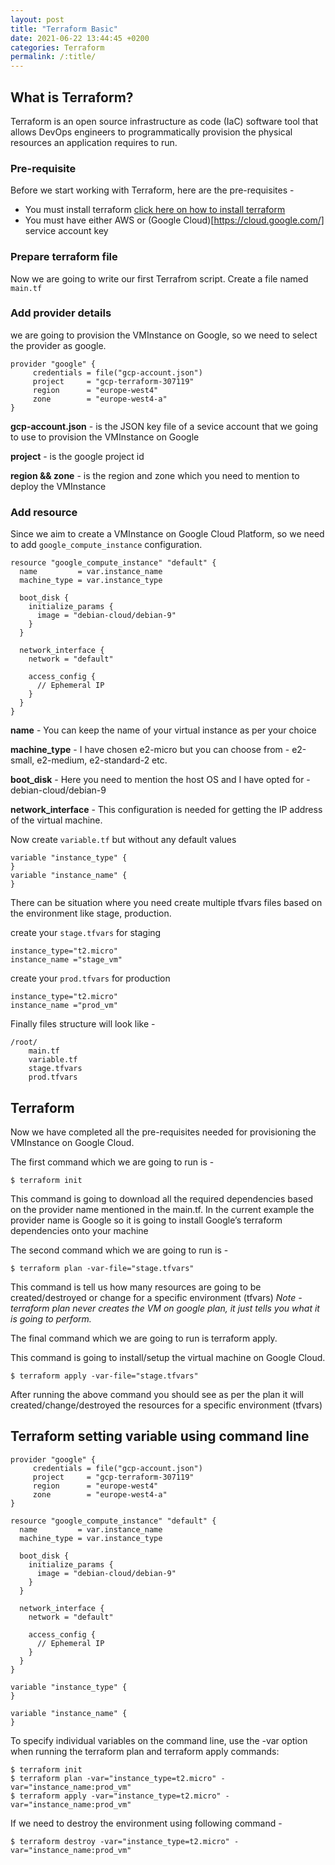 ```yaml
---
layout: post
title: "Terraform Basic"
date: 2021-06-22 13:44:45 +0200
categories: Terraform
permalink: /:title/
---
```


## What is Terraform?

Terraform is an open source infrastructure as code (IaC) software tool that allows DevOps engineers to programmatically provision the physical resources an application requires to run.

### Pre-requisite

Before we start working with Terraform, here are the pre-requisites -

- You must install terraform [click here on how to install terraform](https://learn.hashicorp.com/tutorials/terraform/install-cli)
- You must have either AWS or (Google Cloud)[https://cloud.google.com/] service account key

### Prepare terraform file

Now we are going to write our first Terrafrom script.
Create a file named `main.tf`

### Add provider details

we are going to provision the VMInstance on Google, so we need to select the provider as google.

```
provider "google" {
     credentials = file("gcp-account.json")
     project     = "gcp-terraform-307119"
     region      = "europe-west4"
     zone        = "europe-west4-a"
}

```

**gcp-account.json** - is the JSON key file of a sevice account that we going to use to provision the VMInstance on Google

**project** - is the google project id

**region && zone** - is the region and zone which you need to mention to deploy the VMInstance

### Add resource

Since we aim to create a VMInstance on Google Cloud Platform, so we need to add `google_compute_instance` configuration.

```
resource "google_compute_instance" "default" {
  name         = var.instance_name
  machine_type = var.instance_type

  boot_disk {
    initialize_params {
      image = "debian-cloud/debian-9"
    }
  }

  network_interface {
    network = "default"

    access_config {
      // Ephemeral IP
    }
  }
}

```

**name** - You can keep the name of your virtual instance as per your choice

**machine_type** - I have chosen e2-micro but you can choose from - e2-small, e2-medium, e2-standard-2 etc.

**boot_disk** - Here you need to mention the host OS and I have opted for - debian-cloud/debian-9

**network_interface** - This configuration is needed for getting the IP address of the virtual machine.

Now create `variable.tf` but without any default values

```
variable "instance_type" {
}
variable "instance_name" {
}
```

There can be situation where you need create multiple tfvars files based on the environment like stage, production.

create your `stage.tfvars` for staging

```
instance_type="t2.micro"
instance_name ="stage_vm"
```

create your `prod.tfvars` for production

```
instance_type="t2.micro"
instance_name ="prod_vm"
```

Finally files structure will look like -

```
/root/
    main.tf
    variable.tf
    stage.tfvars
    prod.tfvars
```

## Terraform

Now we have completed all the pre-requisites needed for provisioning the VMInstance on Google Cloud.

The first command which we are going to run is -

```
$ terraform init
```

This command is going to download all the required dependencies based on the provider name mentioned in the main.tf. In the current example the provider name is Google so it is going to install Google’s terraform dependencies onto your machine

The second command which we are going to run is -

```
$ terraform plan -var-file="stage.tfvars"
```

This command is tell us how many resources are going to be created/destroyed or change for a specific environment (tfvars)
_Note - terraform plan never creates the VM on google plan, it just tells you what it is going to perform._

The final command which we are going to run is terraform apply.

This command is going to install/setup the virtual machine on Google Cloud.

```
$ terraform apply -var-file="stage.tfvars"
```

After running the above command you should see as per the plan it will created/change/destroyed the resources for a specific environment (tfvars)

## Terraform setting variable using command line

```
provider "google" {
     credentials = file("gcp-account.json")
     project     = "gcp-terraform-307119"
     region      = "europe-west4"
     zone        = "europe-west4-a"
}

resource "google_compute_instance" "default" {
  name         = var.instance_name
  machine_type = var.instance_type

  boot_disk {
    initialize_params {
      image = "debian-cloud/debian-9"
    }
  }

  network_interface {
    network = "default"

    access_config {
      // Ephemeral IP
    }
  }
}

variable "instance_type" {
}

variable "instance_name" {
}

```

To specify individual variables on the command line, use the -var option when running the terraform plan and terraform apply commands:

```
$ terraform init
$ terraform plan -var="instance_type=t2.micro" -var="instance_name:prod_vm"
$ terraform apply -var="instance_type=t2.micro" -var="instance_name:prod_vm"
```

If we need to destroy the environment using following command -

```
$ terraform destroy -var="instance_type=t2.micro" -var="instance_name:prod_vm"
```
